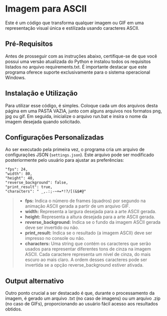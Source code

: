 # Imagem para ASCII
Este é um código que transforma qualquer imagem ou GIF em uma representação visual única e estilizada usando caracteres ASCII.

## Pré-Requisitos
Antes de prosseguir com as instruções abaixo, certifique-se de que você possui uma versão atualizada do Python e instalou todos os requisitos listados no arquivo requirements.txt. É importante destacar que este programa oferece suporte exclusivamente para o sistema operacional Windows.

## Instalação e Utilização
Para utilizar esse código, é simples. Coloque cada um dos arquivos desta página em uma PASTA VAZIA, junto com alguns arquivos nos formatos png, jpg ou gif. Em seguida, inicialize o arquivo run.bat e insira o nome da imagem desejada quando solicitado.

## Configurações Personalizadas
Ao ser executado pela primeira vez, o programa cria um arquivo de configurações JSON (`settings.json`). Este arquivo pode ser modificado posteriormente pelo usuário para ajustar as preferências:

```
"fps": 24,
"width": 80,
"height": 40,
"reverse_background": false,
"print_result": true,
"characters": " _,.:;-~+=*!?/[(&$#@"
```
> - **fps:** Indica o número de frames (quadros) por segundo na animação ASCII gerada a partir de um arquivo GIF. <br />
> - **width:** Representa a largura desejada para a arte ASCII gerada. <br />
> - **height:** Representa a altura desejada para a arte ASCII gerada. <br />
> - **reverse_background:** Indica se o fundo da imagem ASCII gerada deve ser invertido ou não. <br />
> - **print_result:** Indica se o resultado (a imagem ASCII) deve ser impresso no console ou não. <br />
> - **characters:** Uma string que contém os caracteres que serão usados para representar diferentes tons de cinza na imagem ASCII. Cada caractere representa um nível de cinza, do mais escuro ao mais claro. A ordem desses caracteres pode ser invertida se a opção reverse_background estiver ativada. <br />

## Output alternativo
Outro ponto crucial a ser destacado é que, durante o processamento da imagem, é gerado um arquivo .txt (no caso de imagens) ou um arquivo .zip (no caso de GIFs), proporcionando ao usuário fácil acesso aos resultados obtidos.
